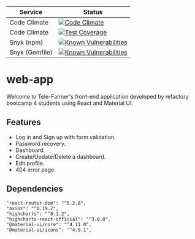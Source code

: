 | Service					| Status																																																																																					|
| --------------- | ------------------------------------------------------------------------------------------------------------------------------------------------------------------------------- |
| Code Climate		| [![Code Climate](https://codeclimate.com/github/scottohara/loot/badges/gpa.svg)](https://codeclimate.com/github/scottohara/loot)																								|
| Code Climate		| [![Test Coverage](https://codeclimate.com/github/scottohara/loot/badges/coverage.svg)](https://codeclimate.com/github/scottohara/loot)																					|
| Snyk (npm)			| [![Known Vulnerabilities](https://snyk.io/test/github/scottohara/loot/badge.svg)](https://snyk.io/test/github/scottohara/loot)																									|
| Snyk (Gemfile)	| [![Known Vulnerabilities](https://snyk.io/test/github/scottohara/loot/badge.svg?targetFile=Gemfile.lock)](https://snyk.io/test/github/scottohara/loot?targetFile=Gemfile.lock)	|

# web-app
Welcome to Tele-Farmer's front-end application developed by refactory bootcamp 4 students using React and Material UI.

## Features
- Log in and Sign up with form validation.
- Password recovery.
- Dashboard.
- Create/Update/Delete a dashboard.
- Edit profile.
- 404 error page.

## Dependencies
    "react-router-dom": "^5.2.0",
    "axios": "^0.19.2",
    "highcharts": "^8.1.2",
    "highcharts-react-official": "^3.0.0",
    "@material-ui/core": "^4.11.0",
    "@material-ui/icons": "^4.9.1",